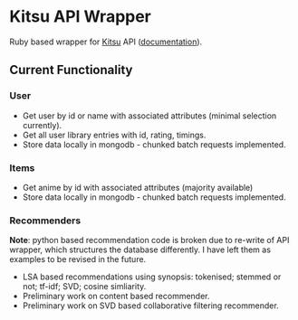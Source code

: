 # Kitsu API Wrapper
Ruby based wrapper for [Kitsu][kitsu] API ([documentation][api]). 

## Current Functionality

### User
- Get user by id or name with associated attributes (minimal selection currently).
- Get all user library entries with id, rating, timings.
- Store data locally in mongodb - chunked batch requests implemented.

### Items
- Get anime by id with associated attributes (majority available)
- Store data locally in mongodb - chunked batch requests implemented.


### Recommenders
**Note**: python based recommendation code is broken due to re-write of API wrapper, which structures the database differently. I have left them as examples to be revised in the future.

- LSA based recommendations using synopsis: tokenised; stemmed or not; tf-idf; SVD; cosine simliarity.
- Preliminary work on content based recommender.
- Preliminary work on SVD based collaborative filtering recommender.


[kitsu]: kitsu.io
[api]: https://kitsu.docs.apiary.io/
